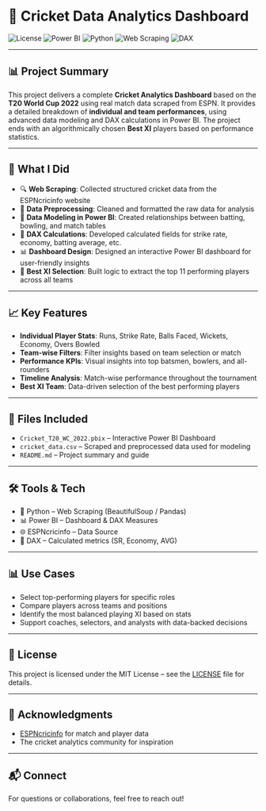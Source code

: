 # 🏏 Cricket Data Analytics Dashboard

![License](https://img.shields.io/badge/License-MIT-green)
![Power BI](https://img.shields.io/badge/Built%20with-Power%20BI-yellow)
![Python](https://img.shields.io/badge/Language-Python-blue)
![Web Scraping](https://img.shields.io/badge/Technique-Web%20Scraping-orange)
![DAX](https://img.shields.io/badge/Power%20BI-DAX-critical)

---

## 📊 Project Summary

This project delivers a complete **Cricket Analytics Dashboard** based on the **T20 World Cup 2022** using real match data scraped from ESPN. It provides a detailed breakdown of **individual and team performances**, using advanced data modeling and DAX calculations in Power BI. The project ends with an algorithmically chosen **Best XI** players based on performance statistics.

---

## 🚀 What I Did

- 🔍 **Web Scraping**: Collected structured cricket data from the ESPNcricinfo website
- 🧹 **Data Preprocessing**: Cleaned and formatted the raw data for analysis
- 📐 **Data Modeling in Power BI**: Created relationships between batting, bowling, and match tables
- 🧠 **DAX Calculations**: Developed calculated fields for strike rate, economy, batting average, etc.
- 📊 **Dashboard Design**: Designed an interactive Power BI dashboard for user-friendly insights
- 🧩 **Best XI Selection**: Built logic to extract the top 11 performing players across all teams

---

## 📈 Key Features

- **Individual Player Stats**: Runs, Strike Rate, Balls Faced, Wickets, Economy, Overs Bowled
- **Team-wise Filters**: Filter insights based on team selection or match
- **Performance KPIs**: Visual insights into top batsmen, bowlers, and all-rounders
- **Timeline Analysis**: Match-wise performance throughout the tournament
- **Best XI Team**: Data-driven selection of the best performing players

---

## 📁 Files Included

- `Cricket_T20_WC_2022.pbix` – Interactive Power BI Dashboard
- `cricket_data.csv` – Scraped and preprocessed data used for modeling
- `README.md` – Project summary and guide

---

## 🛠️ Tools & Tech

- 🐍 Python – Web Scraping (BeautifulSoup / Pandas)
- 📊 Power BI – Dashboard & DAX Measures
- 🌐 ESPNcricinfo – Data Source
- 🧮 DAX – Calculated metrics (SR, Economy, AVG)

---

## 📊 Use Cases

- Select top-performing players for specific roles
- Compare players across teams and positions
- Identify the most balanced playing XI based on stats
- Support coaches, selectors, and analysts with data-backed decisions

---

## 📄 License

This project is licensed under the MIT License – see the [LICENSE](LICENSE) file for details.

---

## 🙌 Acknowledgments

- [ESPNcricinfo](https://www.espncricinfo.com/) for match and player data  
- The cricket analytics community for inspiration

---

## 📬 Connect

For questions or collaborations, feel free to reach out!

